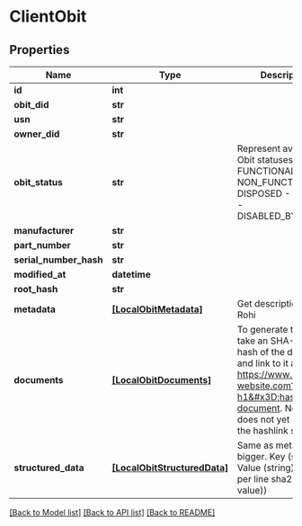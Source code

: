 # ClientObit

## Properties
Name | Type | Description | Notes
------------ | ------------- | ------------- | -------------
**id** | **int** |  | [optional] 
**obit_did** | **str** |  | [optional] 
**usn** | **str** |  | [optional] 
**owner_did** | **str** |  | [optional] 
**obit_status** | **str** | Represent available Obit statuses:   - FUNCTIONAL   - NON_FUNCTIONAL   - DISPOSED   - STOLEN   - DISABLED_BY_OWNER  | [optional] 
**manufacturer** | **str** |  | [optional] 
**part_number** | **str** |  | [optional] 
**serial_number_hash** | **str** |  | [optional] 
**modified_at** | **datetime** |  | [optional] 
**root_hash** | **str** |  | [optional] 
**metadata** | [**[LocalObitMetadata]**](LocalObitMetadata.md) | Get description from Rohi | [optional] 
**documents** | [**[LocalObitDocuments]**](LocalObitDocuments.md) | To generate this link, take an SHA-256 hash of the document, and link to it as https://www.some-website.com?h1&#x3D;hash-of-document. Note this does not yet adhere to the hashlink standard.  | [optional] 
**structured_data** | [**[LocalObitStructuredData]**](LocalObitStructuredData.md) | Same as metadata but bigger. Key (string) &#x3D;&gt; Value (string) (hash per line sha256(key + value)) | [optional] 

[[Back to Model list]](../README.md#documentation-for-models) [[Back to API list]](../README.md#documentation-for-api-endpoints) [[Back to README]](../README.md)


